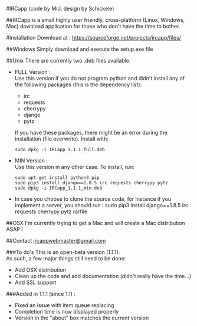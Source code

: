 #IRCapp (code by MrJ, design by Schickele)

##IRCapp is a small highly user friendly, cross-platform (Linux, Windows, Mac) download application for those who don't have the time to bother.

#Installation
Download at : <https://sourceforge.net/projects/ircapp/files/>

##Windows
Simply download and execute the setup.exe file

##Unix
There are currently two .deb files available.

*   FULL Version :  
    Use this version if you do not program python and didn't install any of the following packages (this is the dependency list):      
    
    *   irc
    *   requests
    *   cherrypy
    *   django
    *   pytz
    
    If you have these packages, there might be an error during the installation (file overwrite).
    Install with:          
    
        sudo dpkg -i IRCapp_1.1.1_full.deb

*   MIN Version :  
    Use this version in any other case. To install, run:         
     
        sudo apt-get install python3-pip
        sudo pip3 install django==1.8.5 irc requests cherrypy pytz
        sudo dpkg -i IRCapp_1.1.1_min.deb
*   In case you choose to clone the source code, for instance if you implement a server, you should run :
        sudo pip3 install django==1.8.5 irc requests cherrypy pytz rarfile
        
##OSX
I'm currently trying to get a Mac and will create a Mac distribution ASAP !

##Contact
ircappwebmaster@gmail.com

###To do's
This is an open-beta version (1.1.1).  
As such, a few major things still need to be done:  

*   Add OSX distribution
*   Clean up the code and add documentation (didn't really have the time...)
*   Add SSL support

###Added in 1.1.1 (since 1.1) :
*   Fixed an issue with item queue replacing
*   Completion time is now displayed properly
*   Version in the "about" box matches the current version




